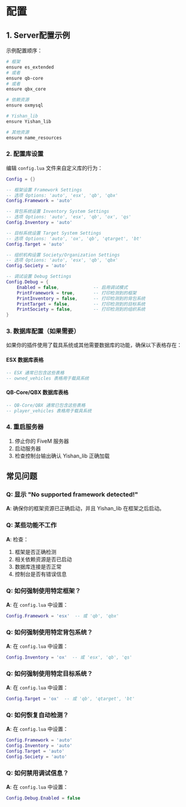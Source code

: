 # 配置
## 1. Server配置示例
示例配置顺序：
```bash
# 框架
ensure es_extended
# 或者
ensure qb-core
# 或者  
ensure qbx_core

# 依赖资源
ensure oxmysql

# Yishan_lib
ensure Yishan_lib

# 其他资源
ensure name_resources
```

### 2. 配置库设置

编辑 `config.lua` 文件来自定义库的行为：

```lua
Config = {}

-- 框架设置 Framework Settings
-- 选项 Options: 'auto', 'esx', 'qb', 'qbx'
Config.Framework = 'auto'

-- 背包系统设置 Inventory System Settings  
-- 选项 Options: 'auto', 'esx', 'qb', 'ox', 'qs'
Config.Inventory = 'auto'

-- 目标系统设置 Target System Settings
-- 选项 Options: 'auto', 'ox', 'qb', 'qtarget', 'bt'
Config.Target = 'auto'

-- 组织机构设置 Society/Organization Settings
-- 选项 Options: 'auto', 'esx', 'qb', 'qbx'
Config.Society = 'auto'

-- 调试设置 Debug Settings
Config.Debug = {
    Enabled = false,             -- 启用调试模式
    PrintFramework = true,       -- 打印检测到的框架
    PrintInventory = false,      -- 打印检测到的背包系统
    PrintTarget = false,         -- 打印检测到的目标系统
    PrintSociety = false,        -- 打印检测到的组织系统
}
```

### 3. 数据库配置（如果需要）

如果你的插件使用了载具系统或其他需要数据库的功能，确保以下表格存在：

#### ESX 数据库表格
```sql
-- ESX 通常已包含这些表格
-- owned_vehicles 表格用于载具系统
```

#### QB-Core/QBX 数据库表格
```sql
-- QB-Core/QBX 通常已包含这些表格
-- player_vehicles 表格用于载具系统
```

### 4. 重启服务器

1. 停止你的 FiveM 服务器
2. 启动服务器
3. 检查控制台输出确认 Yishan_lib 正确加载

## 常见问题

### Q: 显示 "No supported framework detected!"
**A**: 确保你的框架资源已正确启动，并且 Yishan_lib 在框架之后启动。

### Q: 某些功能不工作
**A**: 检查：
1. 框架是否正确检测
2. 相关依赖资源是否已启动
3. 数据库连接是否正常
4. 控制台是否有错误信息

### Q: 如何强制使用特定框架？
**A**: 在 `config.lua` 中设置：
```lua
Config.Framework = 'esx'  -- 或 'qb', 'qbx'
```

### Q: 如何强制使用特定背包系统？
**A**: 在 `config.lua` 中设置：
```lua
Config.Inventory = 'ox'  -- 或 'esx', 'qb', 'qs'
```

### Q: 如何强制使用特定目标系统？
**A**: 在 `config.lua` 中设置：
```lua
Config.Target = 'ox'  -- 或 'qb', 'qtarget', 'bt'
```

### Q: 如何恢复自动检测？
**A**: 在 `config.lua` 中设置：
```lua
Config.Framework = 'auto'
Config.Inventory = 'auto'
Config.Target = 'auto'
Config.Society = 'auto'
```

### Q: 如何禁用调试信息？
**A**: 在 `config.lua` 中设置：
```lua
Config.Debug.Enabled = false
```


